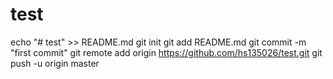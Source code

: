 # test
echo "# test" >> README.md
git init
git add README.md
git commit -m "first commit"
git remote add origin https://github.com/hs135026/test.git
git push -u origin master

